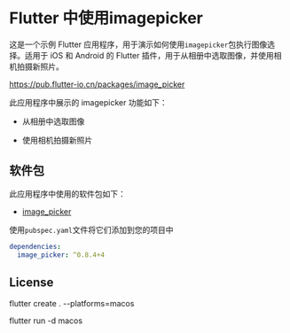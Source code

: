 # Flutter 中使用imagepicker

这是一个示例 Flutter 应用程序，用于演示如何使用`imagepicker`包执行图像选择。适用于 iOS 和 Android 的 Flutter 插件，用于从相册中选取图像，并使用相机拍摄新照片。

https://pub.flutter-io.cn/packages/image_picker

此应用程序中展示的 imagepicker 功能如下：

- 从相册中选取图像

- 使用相机拍摄新照片

  

## 软件包

此应用程序中使用的软件包如下：

- [image_picker](https://pub.flutter-io.cn/packages/image_picker/install)

使用`pubspec.yaml`文件将它们添加到您的项目中

```yaml
dependencies:
  image_picker: ^0.8.4+4
```

## License



flutter create . --platforms=macos

flutter run -d macos